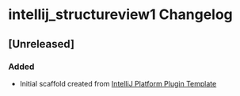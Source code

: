 <!-- Keep a Changelog guide -> https://keepachangelog.com -->

# intellij_structureview1 Changelog

## [Unreleased]
### Added
- Initial scaffold created from [IntelliJ Platform Plugin Template](https://github.com/JetBrains/intellij-platform-plugin-template)
